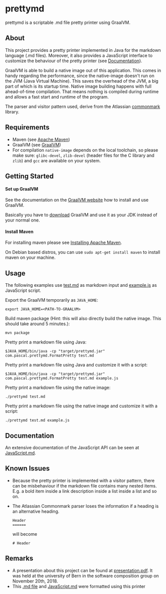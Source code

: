 # prettymd
prettymd is a scriptable .md file pretty printer using GraalVM.

## About
This project provides a pretty printer implemented in Java for the markdown language (.md files). Moreover, it also provides a JavaScript interface to customize the behaviour of the pretty printer (see [Documentation](#documentation)).

GraalVM is able to build a native image out of this application. This comes in handy regarding the performance, since the native-image doesn't run on the JVM (Java Virtual Machine). This saves the overhead of the JVM, a big part of which is its startup time. Native image building happens with full ahead-of-time compilation. That means nothing is compiled during runtime and allows a fast start and runtime of the program.

The parser and visitor pattern used, derive from the Atlassian [commonmark](https://github.com/atlassian/commonmark-java) library.

## Requirements

  - Maven (see [Apache Maven](https://maven.apache.org))
  - GraalVM (see [GraalVM](https://www.graalvm.org))
  - For compilation `native-image` depends on the local toolchain, so please make sure: `glibc-devel`, `zlib-devel` (header files for the C library and `zlib`) and `gcc` are available on your system.

## Getting Started

#### Set up GraalVM
See the documentation on the [GraalVM website](https://www.graalvm.org/docs/getting-started/) how to install and use GraalVM.

Basically you have to [download](https://www.graalvm.org/downloads/) GraalVM and use it as your JDK instead of your normal one.

#### Install Maven
For installing maven please see [Installing Apache Maven](https://maven.apache.org/install.html).

On Debian based distros, you can use `sudo apt-get install maven` to install maven on your machine.

## Usage
The following examples use [test.md](test.md) as markdown input and [example.js](example.js) as JavaScript script.

Export the GraalVM temporarily as `JAVA_HOME`:

```
export JAVA_HOME=<PATH-TO-GRAALVM>
```

Build maven package (Hint: this will also directly build the native image. This should take around 5 minutes.):

```
mvn package
```

Pretty print a markdown file using Java:

```
$JAVA_HOME/bin/java -cp "target/prettymd.jar" com.pascal.prettymd.FormatPretty test.md
```

Pretty print a markdown file using Java and customize it with a script:

```
$JAVA_HOME/bin/java -cp "target/prettymd.jar" com.pascal.prettymd.FormatPretty test.md example.js
```

Pretty print a markdown file using the native image:

```
./prettymd test.md
```

Pretty print a markdown file using the native image and customize it with a script:

```
./prettymd test.md example.js
```

## Documentation
An extensive documentation of the JavaScript API can be seen at [JavaScript.md](JavaScript.md).


## Known Issues
  - Because the pretty printer is implemented with a visitor pattern, there can be misbehaviour if the markdown file contains many nested items. E.g. a bold item inside a link description inside a list inside a list and so on.
  - The Atlassian Commonmark parser loses the information if a heading is an alternative heading.

    ```
    Header
    ======
    ```

    will become

    ``` 
    # Header
    ```

## Remarks
  - A presentation about this project can be found at [presentation.pdf](presentation.pdf). It was held at the university of Bern in the software composition group on November 20th, 2018.
  - This [.md file](README.md) and [JavaScript.md](JavaScript.md) were formatted using this printer
